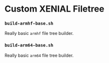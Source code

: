 # Custom XENIAL Filetree  

### `build-armhf-base.sh`  

Really basic `armhf` file tree builder.  

### `build-arm64-base.sh`  

Really basic `arm64` file tree builder.  
